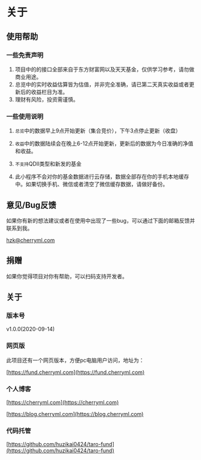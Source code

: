# 关于

## 使用帮助
### 一些免责声明

1. 项目中的的接口全部来自于东方财富网以及天天基金，仅供学习参考，请勿做商业用途。
2. 总览中的实时收益估算皆为估值，并非完全准确，请已第二天真实收益或者更新后的收益栏目为准。
3. 理财有风险，投资需谨慎。

### 一些使用说明
1. `总览`中的数据早上9点开始更新（集合竞价），下午3点停止更新（收盘）
2. `收益`中的数据陆续会在晚上6-12点开始更新，更新后的数据为今日准确的净值和收益。

3. `不支持`QDII类型和新发的基金

4. 此小程序不会对你的基金数据进行云存储，数据全部存在你的手机本地缓存中。如果切换手机、微信或者清空了微信缓存数据，请做好备份。




## 意见/Bug反馈

如果你有新的想法建议或者在使用中出现了一些bug，可以通过下面的邮箱反馈并联系到我。

[hzk@cherryml.com](mailto:hzk@cherryml.com)

## 捐赠

如果你觉得项目对你有帮助，可以扫码支持开发者。

## 关于

### 版本号
v1.0.0(2020-09-14)

### 网页版
此项目还有一个网页版本，方便pc电脑用户访问，地址为：

[https://fund.cherryml.com](https://fund.cherryml.com)

### 个人博客
[https://cherryml.com](https://cherryml.com)

[https://blog.cherryml.com](https://blog.cherryml.com)

### 代码托管

[https://github.com/huzikai0424/taro-fund](https://github.com/huzikai0424/taro-fund)